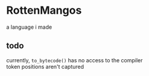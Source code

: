 # RottenMangos

a language i made  

## todo  

currently, `to_bytecode()` has no access to the compiler  
token positions aren't captured
